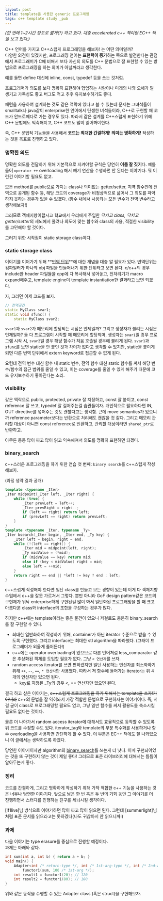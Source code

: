 ```yaml
---
layout: post
title: template을 사용한 generic 프로그래밍
tags: c++ template study _pub
---
```


*(한 번에 1~2시간 정도로 짧게(?) 하고 있다. 대충 accelerated c++ 책이랑 EC++ 책을 보고 있다.)*

C++ 언어를 가지고 C++스럽게 프로그래밍을 해보자! 는 어떤 의미일까?  
다양한 의견이 있겠지만, 프로그래밍 언어는 **표현력이 증가**하는 쪽으로 발전한다는 관점에서 프로그래머가 C에 비해서 보다 자신의 의도를 C++ 문법으로 잘 표현할 수 있는 방법으로 프로그래밍을 하는 의미가 아닐까라고 생각한다.

예를 들면 define 대신에 inline, const, typedef 등을 쓰는 것처럼.

프로그래머가 의도를 보다 명확히 표현해야 협업하는 사람이나 미래의 나와 오해가 덜 생기고 가독성도 좋고 버그도 적고 추후 유지보수하기도 좋다.

패턴을 사용하여 설계하는 것도 같은 맥락에 있다고 볼 수 있는데 문제는 그녀석들이 smalltalk나 java같이 enterprise한 언어에서 탄생한 녀석들이라, C++로 구현할 때 코드가 안드로메다로 가는 경우도 있다. 따라서 같은 설계를 C++스럽게 표현하기 위해 C++ 문법에도 익숙해지고, C++ 코드도 많이 읽어봐야한다.

즉, C++ 문법적 기능들을 사용해서 **코드는 최대한 간결하게! 의미는 명확하게!** 작성하는 것을 목표로 진행하고 있다.

### 명확한 의도 ###

명확한 의도를 전달하기 위해 기본적으로 지켜야할 규칙은 당연히 **이름 잘 짓기**다. 예를 들어 `operator ++` overloading 해서 빼기 연산을 수행하면 안 된다는 이야기다. 뭐 이런건 이야기할 필요도 없고.

모든 method를 public으로 가지는 class나 의미없는 getter/setter, 지역 함수인데 전역으로 공개된 함수 등, 해당 코드의 coverage가 비정상적으로 넓어서 그 의도를 파악하지 못하는 경우가 있을 수 있겠다. (함수 내에서 사용되는 모든 변수가 전역 변수라고 생각해보자!)

그러므로 객체지향이랍시고 학교에서 우리에게 주입한 *닥치고 class, 닥치고 getter/setter*의 세뇌에서 풀려나 의도에 맞는 함수와 class의 사용, 적절한 visibility를 고민해야 할 것이다.

그러기 위한 시작점이 static storage class이다.

### static storage class ###

이야기를 이어가기 위해 **[번역 단위](http://en.wikipedia.org/wiki/Translation_unit_%28programming%29)**에 대한 개념을 대충 알 필요가 있다. 번역단위는 컴파일러가 하나의 obj 파일을 만들어내기 위한 단위라고 보면 된다. c/c++의 경우 include한 header 파일들을 cpp에 다 복사해서 넣어놓고, 전처리기가 macro expand해주고, template engine이 template instantiation한 결과라고 보면 되겠다.

자, 그러면 이제 코드를 보자.

```cpp
// 전역공간
static MyClass svar1;
static void sfunc() {
    static MyClass svar2;
```

`svar1`과 `svar2`가 메모리에 할당되는 시점은 언제일까? 그리고 생성자가 불리는 시점은 언제일까? 둘 다 프로그램이 시작할 때 메모리에 할당되며, 생성자는 `svar1`일 경우 프로그램 시작 시, `svar2`일 경우 해당 함수가 처음 호출될 경우에 불리게 된다. `svar1`과 `sfunc`를 보면 static을 안 붙인 것과 차이가 없다고 생각할 수 있지만, static을 붙이게 되면 다른 번역 단위에서 extern keyword로 접근할 수 없게 된다.

요컨데 전역 변수 대신 함수 내 static 변수, 전역 함수 대신 static 함수를 써서 해당 변수/함수의 접근 범위를 줄일 수 있고, 이는 coverage를 줄일 수 있게 해주기 때문에 코드 유지보수하기 좋아진다는 소리.

### visibility ###

같은 맥락으로 public, protected, private 잘 지정하고, const 잘 붙이고, const reference 잘 쓰고, typedef 잘 걸어주는걸 습관들이자. 개인적으로 필요하다면 IN, OUT directive를 넣어주는 것도 괜찮다고는 생각함. 근데 move semantics가 있으니까 reference parameter보다는 반환으로 처리해도 괜찮을 것 같다. 그리고 메모리 관리할 대상이 아니면 const reference로 반환하고, 관리할 대상이라면 `shared_ptr`로 반환하고.

아무튼 등등 많이 짜고 많이 읽고 익숙해져서 의도를 명확히 표현하면 되겠다.

### binary_search ###

c++스러운 프로그래밍을 하기 위한 연습 첫 번째: `binary search`를 c++스럽게 작성해보자.

(과정 생략 결과 공개)

```cpp
template <typename _Iter>
_Iter midpoint(_Iter left, _Iter right) {
    while (true) {
        _Iter prevLeft = left++;
        _Iter prevRight = right--;
        if (left == right) return left;
        if (prevLeft == right) return prevLeft;
    }
}
template <typename _Iter, typename _Ty>
_Iter bsearch(_Iter begin, _Iter end, _Ty key) {
    _Iter left = begin, right = end;
    while (!(left == right)) {
        _Iter mid = midpoint(left, right);
        _Ty midValue = (*mid);
        if (midValue == key) return mid;
        else if (key < midValue) right = mid;
        else left = ++mid;
    }
    return right == end || *left != key ? end : left;
}
```

c++스럽게 작성해야 한다면 일단 class를 만들고 보는 경향이 있는데 이게 다 객체지향 수업에서 c++을 잘못 가르쳐서 그렇다. 뿐만 아니라 GoF design pattern같은 코드의 구현체가 워낙 enterprise하게 구현된걸 많이 봐서 일반화된 프로그래밍을 할 때 크고 아름다운 class와 interface의 조합을 구성하는 경우가 많다.

하지만 c++에는 template이라는 좋은 물건이 있으니 저걸로도 충분히 binary_search를 잘 구현할 수 있다.

* 최대한 일반화하여 작성하기 위해, container가 아닌 iterator 수준으로 받을 수 있도록 구현했다. 그리고 interface는 최대한 stl algorithm을 따라했다. (그래야 프로그래머가 외울게 줄어든다!)
* c++에는 operator overloading이 있으므로 다른 언어처럼 less_comparator 같은 추상화된 객체를 도입할 필요가 없다. 그냥 `< 연산자`를 쓰자.
* random access iterator를 쓰면 편하겠지만 일단 사용하는 연산자를 최소화하기 위해 `++`, `--`, `==`, `* 연산자`만 사용했다. 따라서 저 함수에 들어가는 iterator는 위 4개의 연산자만 있으면 된다.
	* key로 지정된 _Ty의 경우 <, == 연산자만 있으면 된다.

결국 하고 싶은 이야기는, ~~c++스럽게 프로그래밍을 하기 위해서는 template을 쓰자!가 아니라~~ c++의 문법을 잘 익혀놔서 가장 적합한 문법으로 구현하자는 이야기이다. 즉, 저걸 굳이 class로 프로그래밍할 필요도 없고, 그냥 일반 함수를 써서 활용도를 축소시킬 필요도 없다는 것이다.

물론 더 나아가서 random access iterator에 대해서도 효율적으로 동작할 수 있도록 위 코드를 수정할 수도 있다. iterator_tag와 template의 부분 특수화를 사용하거나 함수 overloading을 사용하면 간단하게 할 수 있다. 이 부분은 EC++ 책에도 잘 나와있으니 이 글에서는 생략하도록 하겠다.

당연한 이야기이지만 algorithm의 [binary_search](http://www.cplusplus.com/reference/algorithm/binary_search/)를 쓰는게 더 낫다. 이미 구현되어있는 것을 또 구현하지 않는 것이 제일 좋다! 그러므로 표준 라이브러리에 대해서는 틈틈이 알아두는게 좋다.

### 정리 ###

코드를 간결하게, 그리고 명확하게 작성하기 위해 가작 적합한 c++ 기능을 사용하는 것은 너무나 당연한 이야기다. 앞으로 남은 한 번 혹은 두 번의 기회 동안 그 이야기를 더 진행하면서 스터디를 진행하는 친구를 세뇌시킬 생각이다.

[if1live]님 방식으로 이야기하면 많이 짜고 많이 읽으면 된다. 그런데 [summerlight]님처럼 표준 문서를 읽으라고는 못하겠다(나도 귀찮아서 안 읽으니까!)

### 과제 ###

다음 이야기는 type erasure를 중심으로 진행할 예정이다.  
과제는 아래와 같다.

```cpp
int sum(int a, int b) { return a + b; }
void main() {
    Adapter<int /* return-type */, int /* 1st-arg-type */, int /* 2nd-arg-type */>
        functor1(sum, 100 /* 1st-arg */);
    int result1 = functor1(20); // 120
    int result2 = functor1(80); // 180
}
```

위와 같은 동작을 수행할 수 있는 Adapter class (혹은 struct)을 구현해보자.
